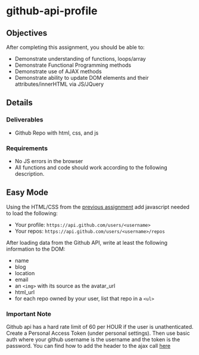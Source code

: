 # github-api-profile

## Objectives

After completing this assignment, you should be able to:

* Demonstrate understanding of functions, loops/array
* Demonstrate Functional Programming methods
* Demonstrate use of AJAX methods
* Demonstrate ability to update DOM elements and their attributes/innerHTML via JS/JQuery

## Details

### Deliverables

* Github Repo with html, css, and js 

### Requirements

* No JS errors in the browser
* All functions and code should work according to the following description.

## Easy Mode

Using the HTML/CSS from the [previous assignment](https://github.com/tiy-lv-python-2015-10/github-remake) add javascript needed to load the following:

- Your profile: `https://api.github.com/users/<username>`
- Your repos: `https://api.github.com/users/<username>/repos`

After loading data from the Github API, write at least the following information to the DOM:

- name
- blog
- location
- email
- an `<img>` with its source as the avatar_url
- html_url
- for each repo owned by your user, list that repo in a `<ul>`

### Important Note
Github api has a hard rate limit of 60 per HOUR if the user is unathenticated.  Create a Personal Access Token (under personal settings).  Then use basic auth where
your github username is the username and the token is the password.  You can find how to add the header to the ajax call [here](http://stackoverflow.com/questions/5507234/how-to-use-basic-auth-and-jquery-and-ajax)

